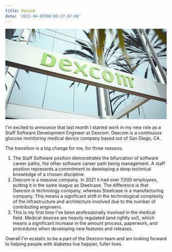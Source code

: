 ```yaml
---
title: Dexcom
date: '2022-04-05T08:00:27-07:00'
---
```

![Dexcom office](/assets/dexcom-office.jpeg)

 I'm excited to announce that last month I started work in my new role as a Staff Software Development Engineer at Dexcom.  Dexcom is a continuous glucose monitoring medical device company based out of San Diego, CA.  

The transition is a big change for me, for three reasons:

1. The Staff Software position demonstrates the bifurcation of software career paths, the other software career path being management.  A staff position represents a commitment to developing a deep technical knowledge of a chosen discipline.  
2. Dexcom is a massive company.  In 2021 it had over 7,000 employees, putting it in the same league as Steelcase.  The difference is that Dexcom is technology company, whereas Steelcase is a manufacturing company.  This means a significant shift in the technological complexity of the  infrastructure and architecture involved due to the number of contributing engineers.
3. This is my first time I've been professionally involved in the medical field.  Medical devices are heavily regulated (and rightly so!), which means a significant increase in the amount process, paperwork, and procedures when developing new features and releases.

Overall I'm ecstatic to be a part of the Dexcom team and am looking forward to helping people with diabetes live happier, fuller lives.
